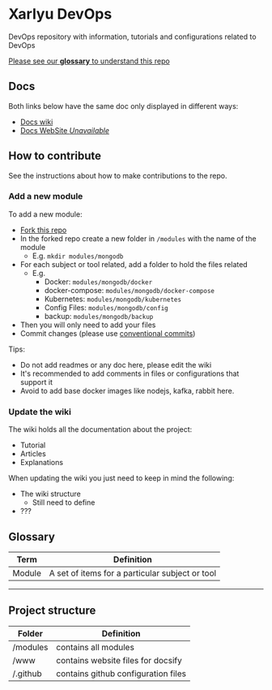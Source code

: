 # Xarlyu DevOps

DevOps repository with information, tutorials and configurations related to DevOps

[Please see our **glossary** to understand this repo](#glossary)


## Docs

Both links below have the same doc only displayed in different ways:

-   [Docs wiki](https://github.com/Xarlyu/devops/wiki)
-   [Docs WebSite *Unavailable*](https://Xarlyu.github.io/devops)

## How to contribute

See the instructions about how to make contributions to the repo.

### Add a new module

To add a new module:

-   [Fork this repo](https://github.com/Xarlyu/devops/fork?fragment=1)
-   In the forked repo create a new folder in `/modules` with the name of the module
    -   E.g. `mkdir modules/mongodb`
-   For each subject or tool related, add a folder to hold the files related
    -   E.g.
        -   Docker: `modules/mongodb/docker`
        -   docker-compose: `modules/mongodb/docker-compose`
        -   Kubernetes: `modules/mongodb/kubernetes`
        -   Config Files: `modules/mongodb/config`
        -   backup: `modules/mongodb/backup`
-   Then you will only need to add your files
-   Commit changes (please use [conventional commits](https://www.conventionalcommits.org/en/v1.0.0/))

Tips:
-   Do not add readmes or any doc here, please edit the wiki
-   It's recommended to add comments in files or configurations that support it
-   Avoid to add base docker images like nodejs, kafka, rabbit here.

### Update the wiki

The wiki holds all the documentation about the project:
-   Tutorial
-   Articles
-   Explanations

When updating the wiki you just need to keep in mind the following:

-   The wiki structure
    -   Still need to define
-   ???

## Glossary

| Term  | Definition  |
| ------------ | ------------ |
| Module  | A set of items for a particular subject or tool  |

---

## Project structure

| Folder  | Definition  |
| ------------ | ------------ |
| /modules  | contains all modules  |
| /www  | contains website files for docsify  |
| /.github  | contains github configuration files  |
